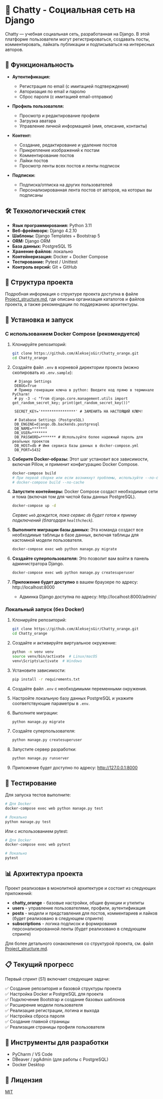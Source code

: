 # 📘 Chatty - Социальная сеть на Django

Chatty — учебная социальная сеть, разработанная на Django. В этой платформе пользователи могут регистрироваться, создавать посты, комментировать, лайкать публикации и подписываться на интересных авторов.

## 🎯 Функциональность

- **Аутентификация:**
  - Регистрация по email (с имитацией подтверждения)
  - Авторизация по email и паролю
  - Сброс пароля (с имитацией email-отправки)

- **Профиль пользователя:**
  - Просмотр и редактирование профиля
  - Загрузка аватара
  - Управление личной информацией (имя, описание, контакты)

- **Контент:**
  - Создание, редактирование и удаление постов
  - Прикрепление изображений к постам
  - Комментирование постов
  - Лайки постов
  - Просмотр ленты всех постов и ленты подписок

- **Подписки:**
  - Подписка/отписка на других пользователей
  - Персонализированная лента постов от авторов, на которых вы подписаны

## 🛠️ Технологический стек

- **Язык программирования:** Python 3.11
- **Веб-фреймворк:** Django 4.2.10
- **Шаблоны:** Django Templates + Bootstrap 5
- **ORM:** Django ORM
- **База данных:** PostgreSQL 15
- **Хранение файлов:** локально
- **Контейнеризация:** Docker + Docker Compose
- **Тестирование:** Pytest / Unittest
- **Контроль версий:** Git + GitHub

## 📂 Структура проекта

Подробная информация о структуре проекта доступна в файле [Project_structure.md](Project_structure.md), где описана организация каталогов и файлов проекта, а также рекомендации по поддержанию архитектуры.

## 🚀 Установка и запуск

### С использованием Docker Compose (рекомендуется)

1. Клонируйте репозиторий:
   ```bash
   git clone https://github.com/AleksejsGir/Chatty_orange.git
   cd Chatty_orange
   ```

2. Создайте файл `.env` в корневой директории проекта (можно скопировать из `.env.sample`):
   ```
    # Django Settings
    DEBUG=True
    # Пример генерации ключа в python: Введите код прямо в терминале PyCharm!
    # py -3 -c "from django.core.management.utils import get_random_secret_key; print(get_random_secret_key())"
    
    SECRET_KEY='****************' # ЗАМЕНИТЬ НА НАСТОЯЩИЙ КЛЮЧ!
    
    # Database Settings (PostgreSQL)
    DB_ENGINE=django.db.backends.postgresql
    DB_NAME=*******
    DB_USER=*******
    DB_PASSWORD=******* # Используйте более надежный пароль для реальных проектов
    DB_HOST=db # Имя сервиса базы данных в docker-compose.yml
    DB_PORT=5432
   ```

3.  **Соберите Docker-образы:** Этот шаг установит все зависимости, включая Pillow, и применит конфигурацию Docker Compose.
    ```bash
    docker-compose build
    # При первой сборке или если возникнут проблемы, используйте --no-cache:
    # docker-compose build --no-cache
    ```

4.  **Запустите контейнеры:** Docker Compose создаст необходимые сети и тома (включая том для чистой базы данных PostgreSQL).
    ```bash
    docker-compose up -d
    ```
    *Сервис `web` дождется, пока сервис `db` будет готов к приему подключений (благодаря `healthcheck`).*

5.  **Выполните миграции базы данных:** Эта команда создаст все необходимые таблицы в базе данных, включая таблицы для кастомной модели пользователя.
    ```bash
    docker-compose exec web python manage.py migrate
    ```

6.  **Создайте суперпользователя:** Это позволит вам войти в панель администратора Django.
    ```bash
    docker-compose exec web python manage.py createsuperuser
    ```

7.  **Приложение будет доступно** в вашем браузере по адресу: http://localhost:8000
    *   Админка Django доступна по адресу: http://localhost:8000/admin/

### Локальный запуск (без Docker)

1. Клонируйте репозиторий:
   ```bash
   git clone https://github.com/AleksejsGir/Chatty_orange.git
   cd Chatty_orange
   ```

2. Создайте и активируйте виртуальное окружение:
   ```bash
   python -m venv venv
   source venv/bin/activate  # Linux/macOS
   venv\Scripts\activate  # Windows
   ```

3. Установите зависимости:
   ```bash
   pip install -r requirements.txt
   ```

4. Создайте файл `.env` с необходимыми переменными окружения.

5. Настройте локальную базу данных PostgreSQL и укажите соответствующие параметры в `.env`.

6. Выполните миграции:
   ```bash
   python manage.py migrate
   ```

7. Создайте суперпользователя:
   ```bash
   python manage.py createsuperuser
   ```

8. Запустите сервер разработки:
   ```bash
   python manage.py runserver
   ```

9. Приложение будет доступно по адресу: http://127.0.0.1:8000

## 🧪 Тестирование

Для запуска тестов выполните:

```bash
# Для Docker
docker-compose exec web python manage.py test

# Локально
python manage.py test
```

Или с использованием pytest:

```bash
# Для Docker
docker-compose exec web pytest

# Локально
pytest
```

## 📊 Архитектура проекта

Проект реализован в монолитной архитектуре и состоит из следующих приложений:

- **chatty_orange** - базовые настройки, общие функции и утилиты
- **users** - управление пользователями, профили, аутентификация 
- **posts** - модели и представления для постов, комментариев и лайков (будет реализовано в следующем спринте)
- **subscriptions** - логика подписок и формирования персонализированной ленты (будет реализовано в следующем спринте)

Для более детального ознакомления со структурой проекта, см. файл [Project_structure.md](Project_structure.md).

## 📋 Текущий прогресс

Первый спринт (S1) включает следующие задачи:

✅ Создание репозитория и базовой структуры проекта  
✅ Настройка Docker и PostgreSQL для проекта  
✅ Подключение Bootstrap и создание базовых шаблонов  
✅ Расширение модели пользователя  
✅ Реализация регистрации, логина и выхода  
✅ Настройка сброса пароля  
✅ Создание главной страницы  
✅ Реализация страницы профиля пользователя  

## 🔧 Инструменты для разработки

- PyCharm / VS Code
- DBeaver / pgAdmin (для работы с PostgreSQL)
- Docker Desktop

## 📄 Лицензия

[MIT](LICENSE)